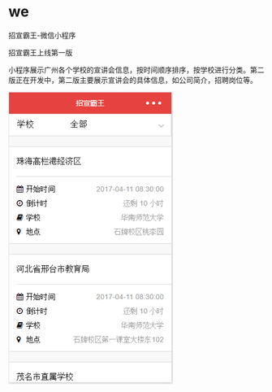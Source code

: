 # we
招宣霸王-微信小程序

招宣霸王上线第一版 

小程序展示广州各个学校的宣讲会信息，按时间顺序排序，按学校进行分类。第二版正在开发中，第二版主要展示宣讲会的具体信息，如公司简介，招聘岗位等。

![Image text](https://github.com/zpeento/images-lib/blob/master/micro-employ/index.png)
